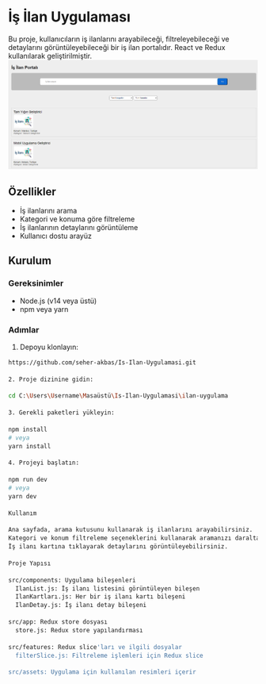 # İş İlan Uygulaması

Bu proje, kullanıcıların iş ilanlarını arayabileceği, filtreleyebileceği ve detaylarını görüntüleyebileceği bir iş ilan portalıdır. React ve Redux kullanılarak geliştirilmiştir.
![İş İlan Uygulaması Ön İzleme](ilan-portalı-gorsel.png)
## Özellikler

- İş ilanlarını arama
- Kategori ve konuma göre filtreleme
- İş ilanlarının detaylarını görüntüleme
- Kullanıcı dostu arayüz

## Kurulum

### Gereksinimler

- Node.js (v14 veya üstü)
- npm veya yarn

### Adımlar

1. Depoyu klonlayın:

```bash
https://github.com/seher-akbas/Is-Ilan-Uygulamasi.git

2. Proje dizinine gidin:

cd C:\Users\Username\Masaüstü\Is-Ilan-Uygulamasi\ilan-uygulama

3. Gerekli paketleri yükleyin:

npm install
# veya
yarn install

4. Projeyi başlatın:

npm run dev
# veya
yarn dev

Kullanım

Ana sayfada, arama kutusunu kullanarak iş ilanlarını arayabilirsiniz.
Kategori ve konum filtreleme seçeneklerini kullanarak aramanızı daraltabilirsiniz.
İş ilanı kartına tıklayarak detaylarını görüntüleyebilirsiniz.

Proje Yapısı

src/components: Uygulama bileşenleri
  IlanList.js: İş ilanı listesini görüntüleyen bileşen
  IlanKartları.js: Her bir iş ilanı kartı bileşeni
  IlanDetay.js: İş ilanı detay bileşeni

src/app: Redux store dosyası
  store.js: Redux store yapılandırması

src/features: Redux slice'ları ve ilgili dosyalar
  filterSlice.js: Filtreleme işlemleri için Redux slice

src/assets: Uygulama için kullanılan resimleri içerir

